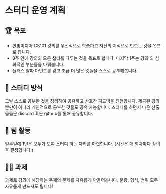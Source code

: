 # 스터디 운영 계획
## 🏆 목표
- 한빛미디어 CS101 강의를 우선적으로 학습하고 자신의 지식으로 만드는 것을 목표로 합니다.
- 3주 안에 강의의 모든 챕터를 다루는 것을 목표로 합니다. 마지막 1주는 강의 외 심화적인 부분들을 다뤄봅니다.
- 플러스 알파 마인드를 갖고 조금 더 많은 것들을 스스로 공부해봅니다.
## 📖 스터디 방식
그날 스스로 공부한 것을 정리하여 공유하고 상호간 피드백을 진행합니다. 제공된 강의 뿐만이 아니라 개인적으로 공부한 것들도 공유 가능합니다.
스터디를 하면서 나온 산출물들은 discord 혹은 github를 통해 공유합니다.
## 👬 팀 활동
일주일에 1번은 모두가 모여 스터디 하는 자리를 마련합니다. (시간은 매 회차마다 상의 후 결정합니다.)
## ✍🏼 과제 
과제로 강의에 해당하는 주제의 문제를 자유롭게 만들어옵니다. 분량, 형식, 범위 모두 자유롭게 만드셔도 됩니다!
